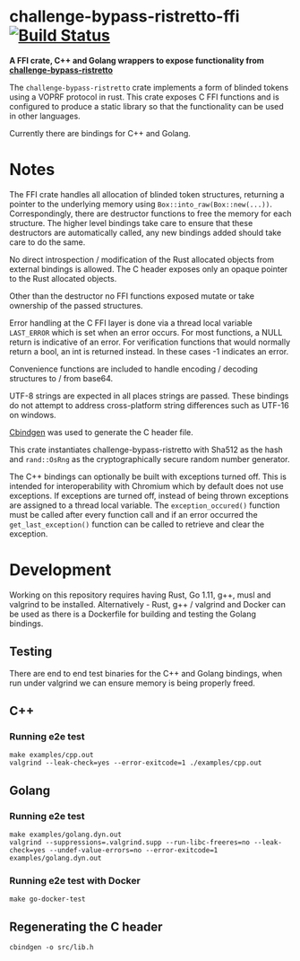 # challenge-bypass-ristretto-ffi [![Build Status](https://travis-ci.org/brave-intl/challenge-bypass-ristretto-ffi.svg?branch=master)](https://travis-ci.org/brave-intl/challenge-bypass-ristretto-ffi)

**A FFI crate, C++ and Golang wrappers to expose functionality from [challenge-bypass-ristretto](https://github.com/brave-intl/challenge-bypass-ristretto)**

The `challenge-bypass-ristretto` crate implements a form of blinded tokens using a VOPRF protocol in rust. This
crate exposes C FFI functions and is configured to produce a static library so that the functionality
can be used in other languages.

Currently there are bindings for C++ and Golang.

# Notes

The FFI crate handles all allocation of blinded token structures, returning
a pointer to the underlying memory using `Box::into_raw(Box::new(...))`.
Correspondingly, there are destructor functions to free the memory for each
structure. The higher level bindings take care to ensure that these destructors
are automatically called, any new bindings added should take care to do the
same.

No direct introspection / modification of the Rust allocated objects from external
bindings is allowed. The C header exposes only an opaque pointer to the Rust allocated
objects.

Other than the destructor no FFI functions exposed mutate or take ownership of the passed structures.

Error handling at the C FFI layer is done via a thread local variable
`LAST_ERROR` which is set when an error
occurs. For most functions, a NULL return is indicative of an error. For
verification functions that would normally return a bool, an int is returned
instead. In these cases -1 indicates an error.

Convenience functions are included to handle encoding / decoding structures to / from base64.

UTF-8 strings are expected in all places strings are passed. These bindings do
not attempt to address cross-platform string differences such as UTF-16 on
windows.

[Cbindgen](https://github.com/eqrion/cbindgen) was used to generate the C header
file.

This crate instantiates challenge-bypass-ristretto with Sha512 as the hash and
`rand::OsRng` as the cryptographically secure random number generator.

The C++ bindings can optionally be built with exceptions turned off. This is
intended for interoperability with Chromium which by default does not use
exceptions. If exceptions are turned off, instead of being thrown exceptions
are assigned to a thread local variable. The `exception_occured()` function
must be called after every function call and if an error occurred the
`get_last_exception()` function can be called to retrieve and clear the exception.

# Development

Working on this repository requires having Rust, Go 1.11, g++, musl and valgrind to be installed.
Alternatively - Rust, g++ / valgrind and Docker can be used as there is a
Dockerfile for building and testing the Golang bindings.

## Testing

There are end to end test binaries for the C++ and Golang bindings, when run under
valgrind we can ensure memory is being properly freed.

## C++

### Running e2e test

```
make examples/cpp.out
valgrind --leak-check=yes --error-exitcode=1 ./examples/cpp.out
```

## Golang

### Running e2e test

```
make examples/golang.dyn.out
valgrind --suppressions=.valgrind.supp --run-libc-freeres=no --leak-check=yes --undef-value-errors=no --error-exitcode=1 examples/golang.dyn.out
```

### Running e2e test with Docker

```
make go-docker-test
```

## Regenerating the C header

```
cbindgen -o src/lib.h
```

